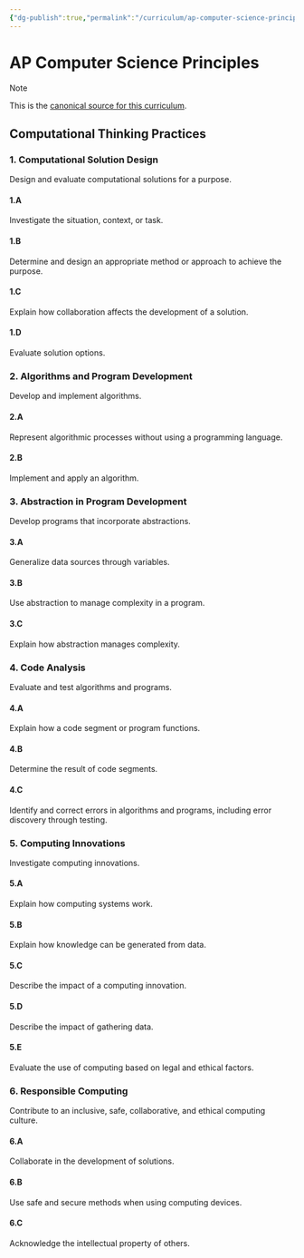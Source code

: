 ```yaml
---
{"dg-publish":true,"permalink":"/curriculum/ap-computer-science-principles/","dgHomeLink":false}
---
```


# AP Computer Science Principles
> [!NOTE]
> This is the [canonical source for this curriculum](https://apcentral.collegeboard.org/media/pdf/ap-computer-science-principles-course-and-exam-description.pdf?course=ap-computer-science-a#page=23).

## Computational Thinking Practices
### 1. Computational Solution Design
Design and evaluate computational solutions for a purpose.
#### 1.A
Investigate the situation, context, or task.
#### 1.B
Determine and design an appropriate method or approach to achieve the purpose.
#### 1.C
Explain how collaboration affects the development of a solution.
#### 1.D
Evaluate solution options.
### 2. Algorithms and Program Development
Develop and implement algorithms.
#### 2.A
Represent algorithmic processes without using a programming language.
#### 2.B
Implement and apply an algorithm.
### 3. Abstraction in Program Development
Develop programs that incorporate abstractions.
#### 3.A
Generalize data sources through variables.
#### 3.B
Use abstraction to manage complexity in a program.
#### 3.C
Explain how abstraction manages complexity.
### 4. Code Analysis
Evaluate and test algorithms and programs.
#### 4.A
Explain how a code segment or program functions.
#### 4.B
Determine the result of code segments.
#### 4.C
Identify and correct errors in algorithms and programs, including error discovery through testing.
### 5. Computing Innovations
Investigate computing innovations.
#### 5.A
Explain how computing systems work.
#### 5.B
Explain how knowledge can be generated from data.
#### 5.C
Describe the impact of a computing innovation.
#### 5.D
Describe the impact of gathering data.
#### 5.E
Evaluate the use of computing based on legal and ethical factors.
### 6. Responsible Computing
Contribute to an inclusive, safe, collaborative, and ethical computing culture.
#### 6.A
Collaborate in the development of solutions.
#### 6.B
Use safe and secure methods when using computing devices.
#### 6.C
Acknowledge the intellectual property of others.
